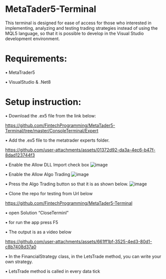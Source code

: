 # MetaTader5-Terminal

This terminal is designed for ease of access for those who  interested in implementing, analyzing and testing trading strategies instead of using the MQL5 language, so that it is possible to develop in the Visual Studio development environment.

# Requirements:

•	MetaTrader5

•	VisualStudio & .Net8




# Setup instruction:

•	Download the .ex5 file from the link below:


https://github.com/FintechProgramming/MetaTader5-Terminal/tree/master/ConsoleTerminal/Expert


•	Add the .ex5 file to the metatrader experts folder.


https://github.com/user-attachments/assets/01372d92-da3a-4ec6-b47f-8dad123744f3


•	Enable the Allow DLL Import check box
![image](https://github.com/user-attachments/assets/a8bc9e98-2989-4083-abb5-cdfb7d8b9c63)


•	Enable the Allow Algo Trading
![image](https://github.com/user-attachments/assets/504c3a4b-9df7-4748-8473-e75c4bb73d7a)


•	Press the Algo Trading button so that it is as shown below.
![image](https://github.com/user-attachments/assets/1f981ddc-95f4-4433-878e-a31f9c5ae80e)

•	Clone the repo for testing from Url below 

https://github.com/FintechProgramming/MetaTader5-Terminal

•	open Solution “CloseTerminl”


•	for run the app press F5 


•	The output is as a video below

https://github.com/user-attachments/assets/661ff1bf-3525-4ed3-80d1-c8b7408d37a0



•	In the FinancialStrategy class, in the LetsTrade method, you can write your own strategy.


•	LetsTrade method is called in every data tick
























